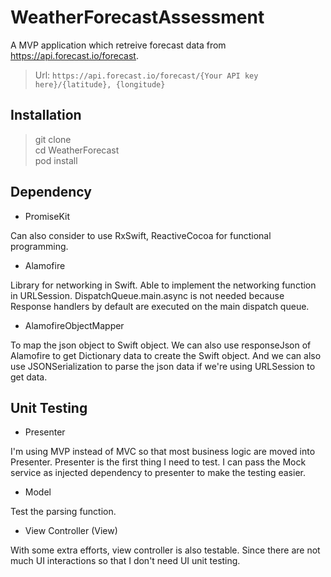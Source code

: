 # WeatherForecastAssessment

A MVP application which retreive forecast data from https://api.forecast.io/forecast.

> Url: `https://api.forecast.io/forecast/{Your API key here}/{latitude}, {longitude}`

## Installation

> git clone  
> cd WeatherForecast  
> pod install  

## Dependency

- PromiseKit

Can also consider to use RxSwift, ReactiveCocoa for functional programming.

- Alamofire

Library for networking in Swift. Able to implement the networking function in URLSession. DispatchQueue.main.async is not needed because Response handlers by default are executed on the main dispatch queue.

- AlamofireObjectMapper

To map the json object to Swift object. We can also use responseJson of Alamofire to get Dictionary data to create the Swift object. And we can also use JSONSerialization to parse the json data if we're using URLSession to get data.

## Unit Testing

- Presenter

I'm using MVP instead of MVC so that most business logic are moved into Presenter. Presenter is the first thing I need to test. I can pass the Mock service as injected dependency to presenter to make the testing easier.

- Model

Test the parsing function.

- View Controller (View) 

With some extra efforts, view controller is also testable. Since there are not much UI interactions so that I don't need UI unit testing.




